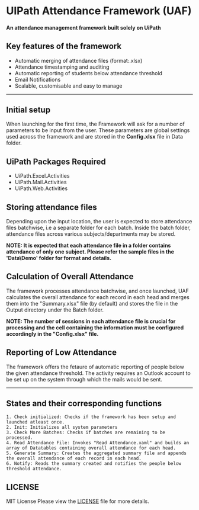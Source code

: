 # UIPath Attendance Framework (UAF)
#### An attendance management framework built solely on UiPath

## Key features of the framework
- Automatic merging of attendance files (format:.xlsx)
- Attendance timestamping and auditing
- Automatic reporting of students below attendance threshold 
- Email Notifications
- Scalable, customisable and easy to manage
---

## Initial setup
When launching for the first time, the Framework will ask for a number of parameters to be input from the user. These parameters are global settings used across the framework and are stored in the **Config.xlsx** file in Data folder.

## UiPath Packages Required
- UiPath.Excel.Activities
- UiPath.Mail.Activities
- UiPath.Web.Activities

## Storing attendance files
Depending upon the input location, the user is expected to store attendance files batchwise, i.e a separate folder for each batch. Inside the batch folder, attendance files across various subjects/departments may be stored. 

**NOTE: It is expected that each attendance file in a folder contains attendance of only one subject. Please refer the sample files in the 'Data\Demo' folder for format and details.** 

## Calculation of Overall Attendance
The framework processes attendance batchwise, and once launched, UAF calculates the overall attendance for each record in each head and merges them into the "Summary.xlsx" file (by default) and stores the file in the Output directory under the Batch folder. 

**NOTE: The number of sessions in each attendance file is crucial for processing and the cell containing the information must be configured accordingly in the "Config.xlsx" file.**

## Reporting of Low Attendance
The framework offers the fetaure of automatic reporting of people below the given attendance threshold. The activity requires an Outlook account to be set up on the system through which the mails would be sent.

---

## States and their corresponding functions
```
1. Check initialized: Checks if the framework has been setup and launched atleast once.
2. Init: Initializes all system parameters
3. Check More Batches: Checks if batches are remaining to be processed.
4. Read Attendance File: Invokes "Read Attendance.xaml" and builds an array of Datatables containing overall attendance for each head.
5. Generate Summary: Creates the aggregated summary file and appends the overall attendance of each record in each head.
6. Notify: Reads the summary created and notifies the people below threshold attendance.  
```
## LICENSE
MIT License
Please view the [LICENSE]() file for more details.




